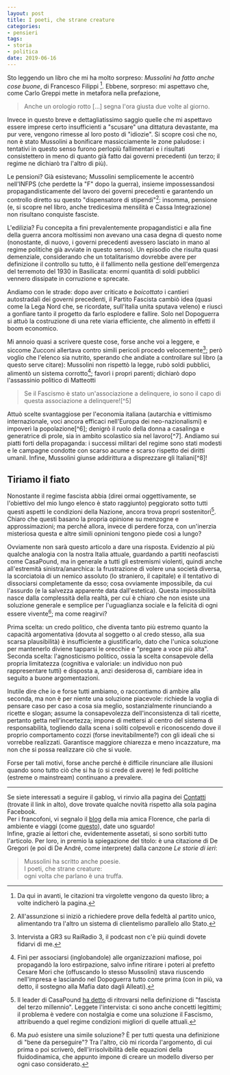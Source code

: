 ```yaml
---
layout: post
title: I poeti, che strane creature
categories: 
- pensieri
tags: 
- storia
- politica
date: 2019-06-16
---
```


Sto leggendo un libro che mi ha molto sorpreso: _Mussolini ha fatto anche cose buone_, di Francesco Filippi [^1]. Ebbene, sorpreso: mi aspettavo che, come Carlo Greppi mette in metafora nella prefazione,<blockquote>Anche un orologio rotto [...] segna l'ora giusta due volte al giorno.</blockquote>
Invece in questo breve e dettagliatissimo saggio quelle che mi aspettavo essere imprese certo insufficienti a "scusare" una dittatura devastante, ma pur vere, vengono rimesse al loro posto di "idiozie". Si scopre così che no, non è stato Mussolini a bonificare massicciamente le zone paludose: i tentativi in questo senso furono perlopiù fallimentari e i risultati consistettero in meno di quanto già fatto dai governi precedenti (un terzo; il regime ne dichiarò tra l'altro di più).

Le pensioni? Già esistevano; Mussolini semplicemente le accentrò nell'INFPS (che perdette la "F" dopo la guerra), insieme impossessandosi propagandisticamente del lavoro dei governi precedenti e garantendo un controllo diretto su questo "dispensatore di stipendi"[^2]: insomma, pensione (e, si scopre nel libro, anche tredicesima mensilità e Cassa Integrazione) non risultano conquiste fasciste.

L'edilizia? Fu concepita a fini prevalentemente propagandistici e alla fine della guerra ancora moltissimi non avevano una casa degna di questo nome (nonostante, di nuovo, i governi precedenti avessero lasciato in mano al regime politiche già avviate in questo senso). Un episodio che risulta quasi demenziale, considerando che un totalitarismo dovrebbe avere per definizione il controllo su tutto, è il fallimento nella gestione dell'emergenza del terremoto del 1930 in Basilicata: enormi quantità di soldi pubblici vennero dissipate in corruzione e sprecate.

Andiamo con le strade: dopo aver criticato e _boicottato_ i cantieri autostradali dei governi precedenti, il Partito Fascista cambiò idea (quasi come la Lega Nord che, se ricordate, sull'Italia unita sputava veleno) e riuscì a gonfiare tanto il progetto da farlo esplodere e fallire. Solo nel Dopoguerra si attuò la costruzione di una rete viaria efficiente, che alimentò in effetti il boom economico.

Mi annoio quasi a scrivere queste cose, forse anche voi a leggere, e siccome Zucconi allertava contro simili pericoli procedo velocemente[^3]; però voglio che l'elenco sia nutrito, sperando che andiate a controllare sul libro (a questo serve citare): Mussolini non rispettò la legge, rubò soldi pubblici, alimentò un sistema corrotto[^4]; favorì i propri parenti; dichiarò dopo l'assassinio politico di Matteotti
<blockquote> Se il Fascismo è stato un'associazione a delinquere, io sono il capo di questa associazione a delinquere![^5]</blockquote>
Attuò scelte svantaggiose per l'economia italiana (autarchia e vittimismo internazionale, voci ancora efficaci nell'Europa dei neo-nazionalismi) e impoverì la popolazione[^6]; denigrò il ruolo della donna a casalinga e generatrice di prole, sia in ambito scolastico sia nel lavoro[^7]. Andiamo sui piatti forti della propaganda: i successi militari del regime sono stati modesti e le campagne condotte con scarso acume e scarso rispetto dei diritti umanil. Infine, Mussolini giunse addirittura a disprezzare gli Italiani[^8]!

## Tiriamo il fiato

Nonostante il regime fascista abbia (direi ormai oggettivamente, se l'obiettivo del mio lungo elenco è stato raggiunto) peggiorato sotto tutti questi aspetti le condizioni della Nazione, ancora trova propri sostenitori[^9]. Chiaro che questi basano la propria opinione su menzogne e approssimazioni; ma perché allora, invece di perdere forza, con un'inerzia misteriosa questa e altre simili opninioni tengono piede così a lungo?

Ovviamente non sarà questo articolo a dare una risposta. Evidenzio al più qualche analogia con la nostra Italia attuale, guardando a partiti neofascisti come CasaPound, ma in generale a tutti gli estremismi violenti, quindi anche all'estremità sinistra/anarchica: la frustrazione di volere una società diversa, la scorciatoia di un nemico assoluto (lo straniero, il capitale) e il tentativo di dissociarsi completamente da esso; cosa ovviamente impossibile, da cui l'assurdo (e la salvezza apparente data dall'estetica). Questa impossibilità nasce dalla complessità della realtà, per cui è chiaro che non esiste una soluzione generale e semplice per l'uguaglianza sociale e la felicità di ogni essere vivente[^10]; ma come reagirvi?

Prima scelta: un credo politico, che diventa tanto più estremo quanto la capacità argomentativa (dovuta al soggetto o al credo stesso, alla sua scarsa plausibilità) è insufficiente a giustificarlo, dato che l'unica soluzione per mantenerlo diviene tapparsi le orecchie e "pregare a voce più alta".<br>
Seconda scelta: l'agnosticismo politico, ossia la scelta consapevole della propria limitatezza (cognitiva e valoriale: un individuo non può rappresentare tutti) e disposta a, anzi desiderosa di, cambiare idea in seguito a buone argomentazioni.

Inutile dire che io e forse tutti ambiamo, o raccontiamo di ambire alla seconda, ma non è per niente una soluzione piacevole: richiede la voglia di pensare caso per caso a cosa sia meglio, sostanzialmente rinunciando a ricette e slogan; assume la consapevolezza dell'inconsistenza di tali ricette, pertanto getta nell'incertezza; impone di mettersi al centro del sistema di responsabilità, togliendo dalla scena i soliti colpevoli e riconoscendo dove il proprio comportamento cozzi (forse inevitabilmente?) con gli ideali che si vorrebbe realizzati. Garantisce maggiore chiarezza e meno incazzature, ma non che si possa realizzare ciò che si vuole.

Forse per tali motivi, forse anche perché è difficile rinunciare alle illusioni quando sono tutto ciò che si ha (o si crede di avere) le fedi politiche (estreme o mainstream) continuano a prevalere.

------

Se siete interessati a seguire il gablog, vi rinvio alla pagina dei [Contatti](https://gablab.gitlab.io/gablog/contact/) (trovate il link in alto), dove trovate qualche novità rispetto alla sola pagina Facebook. <br>
Per i francofoni, vi segnalo il [blog](https://flogonewild17.wordpress.com) della mia amica Florence, che parla di ambiente e viaggi (come [questo](https://flogonewild17.wordpress.com/2019/04/29/un-mois-daventure-au-maroc-en-video/)), date uno sguardo! <br>
Infine, grazie ai lettori che, evidentemente assetati, si sono sorbiti tutto l'articolo. Per loro, in premio la spiegazione del titolo: è una citazione di De Gregori (e poi di De André, come interprete) dalla canzone _Le storie di ieri_:

<blockquote> Mussolini ha scritto anche poesie. <br> I poeti, che strane creature:<br> ogni volta che parlano è una truffa.</blockquote>




[^1]: Da qui in avanti, le citazioni tra virgolette vengono da questo libro; a volte indicherò la pagina.

[^2]: All'assunzione si iniziò a richiedere prove della fedeltà al partito unico, alimentando tra l'altro un sistema di clientelismo parallelo allo Stato.

[^3]: Intervista a GR3 su RaiRadio 3, il podcast non c'è più quindi dovete fidarvi di me.

[^4]: Finì per associarsi (inglobandole) alle organizzazioni mafiose, poi propagandò la loro estirpazione, salvo infine ritirare i poteri al prefetto Cesare Mori che (offuscando lo stesso Mussolini) stava riuscendo nell'impresa e lasciando nel Dopoguerra tutto come prima (con in più, va detto, il sostegno alla Mafia dato dagli Alleati).

[^5]: Cogliete anche voi la pericolosità di questa frase? Ha toni coraggiosi, suona da vero condottiero; ma di fatto ammette una colpa gravissima e, facendo accettare questa frase accattivante, di fatto se ne assolve!

[^6]: <q>Oggi il reddito italiano è circa il 90% di [quello di] un paese europeo avanzato come la Francia; negli anni trenta [...] era il 33%</q> (pag. 75).

[^7]: Normò l'aberrante "matrimonio riparatore", che attenuava il reato di stupro, rovinando inoltre la vita della vittima.

[^8]: Gli si attribuiscono le parole seguenti: <q>Questa neve e questo freddo vanno benissimo, così muoiono le mezze cartucce: e si migliora questa mediocre razza italiana</q>.

[^9]: Il leader di CasaPound [ha detto](http://espresso.repubblica.it/palazzo/2012/02/08/news/roma-casapound-spiazza-tutti-1.40175) di ritrovarsi nella definizione di "fascista del terzo millennio". Leggete l'intervista: ci sono anche concetti legittimi; il problema è vedere con nostalgia e come una soluzione il Fascismo, attribuendo a quel regime condizioni migliori di quelle attuali.

[^10]: Ma _può_ esistere una simile soluzione? È per tutti questa una definizione di "bene da perseguire"? Tra l'altro, ciò mi ricorda l'argomento, di cui prima o poi scriverò, dell'irrisolvibilità delle equazioni della fluidodinamica, che appunto impone di creare un modello diverso per ogni caso considerato.
